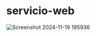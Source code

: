 # servicio-web
![Screenshot 2024-11-19 195936](https://github.com/user-attachments/assets/31d2cf14-195f-427b-be1a-d7f512cfa8af)

